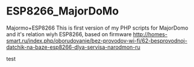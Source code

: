 # ESP8266_MajorDoMo
Majormo+ESP8266
This is first version of my PHP scripts for MajorDomo and it's relation wiyh ESP8266, based on firmware 
http://homes-smart.ru/index.php/oborudovanie/bez-provodov-wi-fi/62-besprovodnoj-datchik-na-baze-esp8266-dlya-servisa-narodmon-ru

test
